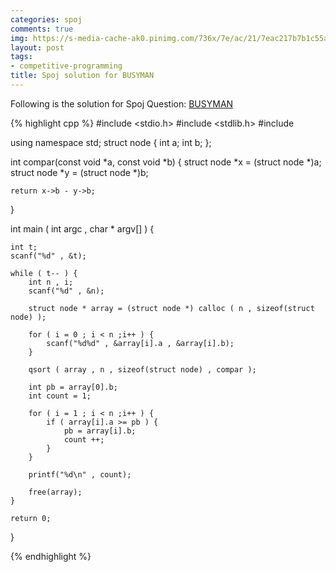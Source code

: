 ```yaml
---
categories: spoj
comments: true
img: https://s-media-cache-ak0.pinimg.com/736x/7e/ac/21/7eac217b7b1c55ab7fd56758e4e181be.jpg
layout: post
tags:
- competitive-programming
title: Spoj solution for BUSYMAN
---
```


Following is the solution for Spoj Question: [BUSYMAN](http://www.spoj.com/problems/BUSYMAN/)

{% highlight cpp %}
#include <stdio.h>
#include <stdlib.h>
#include <iostream>

using namespace std;
struct node {
	int a;
	int b;
};

int compar(const void *a, const void *b) {
	struct node *x = (struct node *)a;
	struct node *y = (struct node *)b;

	return x->b - y->b;

}

int main ( int argc , char * argv[] ) {

	int t;
	scanf("%d" , &t);

	while ( t-- ) {
		int n , i;
		scanf("%d" , &n);

		struct node * array = (struct node *) calloc ( n , sizeof(struct node) );

		for ( i = 0 ; i < n ;i++ ) {
			scanf("%d%d" , &array[i].a , &array[i].b);
		}

		qsort ( array , n , sizeof(struct node) , compar );

		int pb = array[0].b;
		int count = 1;

		for ( i = 1 ; i < n ;i++ ) {
			if ( array[i].a >= pb ) {
				pb = array[i].b;
				count ++;
			}
		}

		printf("%d\n" , count);
		
		free(array);
	}

	return 0;
}

{% endhighlight %}